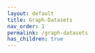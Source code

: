 ```yaml
---
layout: default
title: Graph-Datasets
nav_order: 1
permalink: /graph-datasets
has_children: true
---
```

